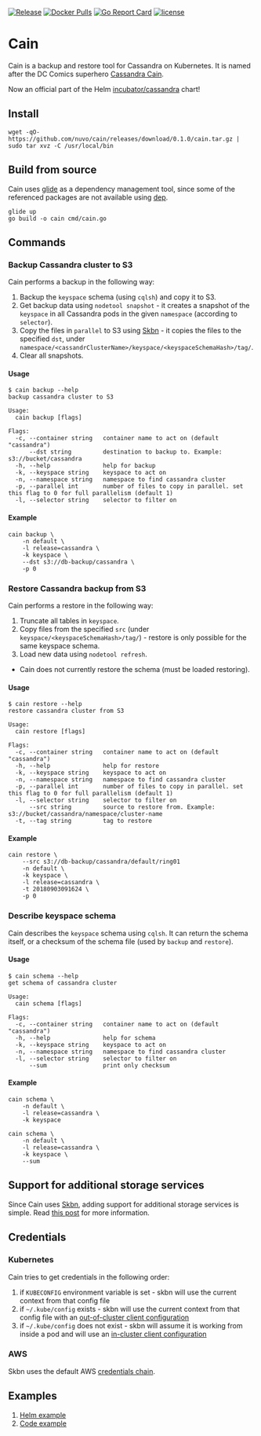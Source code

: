 [![Release](https://github-basic-badges.herokuapp.com/release/nuvo/cain.svg)](https://github.com/nuvo/cain/releases)
[![Docker Pulls](https://img.shields.io/docker/pulls/nuvo/cain.svg)](https://hub.docker.com/r/nuvo/cain/)
[![Go Report Card](https://goreportcard.com/badge/github.com/nuvo/cain)](https://goreportcard.com/report/github.com/nuvo/cain)
[![license](https://img.shields.io/github/license/nuvo/cain.svg)](https://github.com/nuvo/cain/blob/master/LICENSE)

# Cain

Cain is a backup and restore tool for Cassandra on Kubernetes. It is named after the DC Comics superhero [Cassandra Cain](https://en.wikipedia.org/wiki/Cassandra_Cain).

Now an official part of the Helm [incubator/cassandra](https://github.com/helm/charts/tree/master/incubator/cassandra) chart!

## Install

```
wget -qO- https://github.com/nuvo/cain/releases/download/0.1.0/cain.tar.gz | sudo tar xvz -C /usr/local/bin
```

## Build from source

Cain uses [glide](https://github.com/Masterminds/glide) as a dependency management tool, since some of the referenced packages are not available using [dep](https://github.com/golang/dep).

```
glide up
go build -o cain cmd/cain.go
```


## Commands

### Backup Cassandra cluster to S3

Cain performs a backup in the following way:
1. Backup the `keyspace` schema (using `cqlsh`) and copy it to S3.
1. Get backup data using `nodetool snapshot` - it creates a snapshot of the `keyspace` in all Cassandra pods in the given `namespace` (according to `selector`).
2. Copy the files in `parallel` to S3 using [Skbn](https://github.com/nuvo/skbn) - it copies the files to the specified `dst`, under `namespace/<cassandrClusterName>/keyspace/<keyspaceSchemaHash>/tag/`.
3. Clear all snapshots.

#### Usage

```
$ cain backup --help
backup cassandra cluster to S3

Usage:
  cain backup [flags]

Flags:
  -c, --container string   container name to act on (default "cassandra")
      --dst string         destination to backup to. Example: s3://bucket/cassandra
  -h, --help               help for backup
  -k, --keyspace string    keyspace to act on
  -n, --namespace string   namespace to find cassandra cluster
  -p, --parallel int       number of files to copy in parallel. set this flag to 0 for full parallelism (default 1)
  -l, --selector string    selector to filter on
```

#### Example

```
cain backup \
    -n default \
    -l release=cassandra \
    -k keyspace \
    --dst s3://db-backup/cassandra \
    -p 0
```

### Restore Cassandra backup from S3

Cain performs a restore in the following way:
1. Truncate all tables in `keyspace`.
2. Copy files from the specified `src` (under `keyspace/<keyspaceSchemaHash>/tag/`) - restore is only possible for the same keyspace schema.
3. Load new data using `nodetool refresh`.

* Cain does not currently restore the schema (must be loaded restoring).

#### Usage

```
$ cain restore --help
restore cassandra cluster from S3

Usage:
  cain restore [flags]

Flags:
  -c, --container string   container name to act on (default "cassandra")
  -h, --help               help for restore
  -k, --keyspace string    keyspace to act on
  -n, --namespace string   namespace to find cassandra cluster
  -p, --parallel int       number of files to copy in parallel. set this flag to 0 for full parallelism (default 1)
  -l, --selector string    selector to filter on
      --src string         source to restore from. Example: s3://bucket/cassandra/namespace/cluster-name
  -t, --tag string         tag to restore
```

#### Example

```
cain restore \
    --src s3://db-backup/cassandra/default/ring01
    -n default \
    -k keyspace \
    -l release=cassandra \
    -t 20180903091624 \
    -p 0
```

### Describe keyspace schema

Cain describes the `keyspace` schema using `cqlsh`. It can return the schema itself, or a checksum of the schema file (used by `backup` and `restore`).

#### Usage

```
$ cain schema --help
get schema of cassandra cluster

Usage:
  cain schema [flags]

Flags:
  -c, --container string   container name to act on (default "cassandra")
  -h, --help               help for schema
  -k, --keyspace string    keyspace to act on
  -n, --namespace string   namespace to find cassandra cluster
  -l, --selector string    selector to filter on
      --sum                print only checksum
```

#### Example

```
cain schema \
    -n default \
    -l release=cassandra \
    -k keyspace
```
```
cain schema \
    -n default \
    -l release=cassandra \
    -k keyspace \
    --sum
```

## Support for additional storage services

Since Cain uses [Skbn](https://github.com/nuvo/skbn), adding support for additional storage services is simple. Read [this post](https://medium.com/nuvo-group-tech/copy-files-and-directories-between-kubernetes-and-s3-d290ded9a5e0) for more information.

## Credentials


### Kubernetes

Cain tries to get credentials in the following order:
1. if `KUBECONFIG` environment variable is set - skbn will use the current context from that config file
2. if `~/.kube/config` exists - skbn will use the current context from that config file with an [out-of-cluster client configuration](https://github.com/kubernetes/client-go/tree/master/examples/out-of-cluster-client-configuration)
3. if `~/.kube/config` does not exist - skbn will assume it is working from inside a pod and will use an [in-cluster client configuration](https://github.com/kubernetes/client-go/tree/master/examples/in-cluster-client-configuration)


### AWS

Skbn uses the default AWS [credentials chain](https://docs.aws.amazon.com/sdk-for-go/v1/developer-guide/configuring-sdk.html).

## Examples

1. [Helm example](https://github.com/nuvo/cain/tree/master/examples/helm)
2. [Code example](https://github.com/nuvo/cain/tree/master/examples/code)
